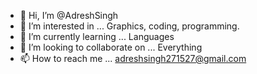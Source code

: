 - 👋 Hi, I’m @AdreshSingh
- 👀 I’m interested in ... Graphics, coding, programming.
- 🌱 I’m currently learning ... Languages
- 💞️ I’m looking to collaborate on ... Everything
- 📫 How to reach me ... adreshsingh271527@gmail.com

<!---
AdreshSingh/ArpitSingh is a ✨ special ✨ repository because its `README.md` (this file) appears on your GitHub profile.
You can click the Preview link to take a look at your changes.
--->
